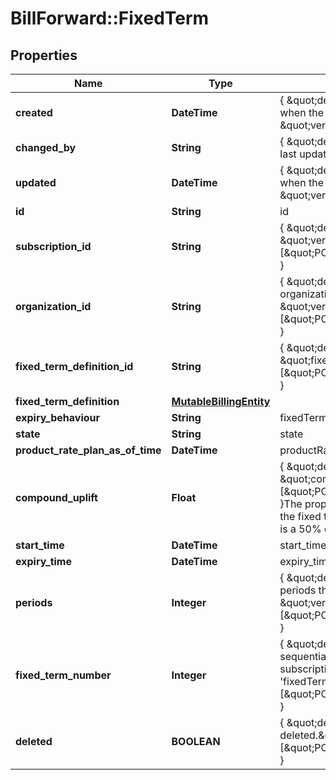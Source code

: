 # BillForward::FixedTerm

## Properties
Name | Type | Description | Notes
------------ | ------------- | ------------- | -------------
**created** | **DateTime** | { \&quot;description\&quot; : \&quot;The UTC DateTime when the object was created.\&quot;, \&quot;verbs\&quot;:[] } | [optional] 
**changed_by** | **String** | { \&quot;description\&quot; : \&quot;ID of the user who last updated the entity.\&quot;, \&quot;verbs\&quot;:[] } | [optional] 
**updated** | **DateTime** | { \&quot;description\&quot; : \&quot;The UTC DateTime when the object was last updated.\&quot;, \&quot;verbs\&quot;:[] } | [optional] 
**id** | **String** | id | [optional] 
**subscription_id** | **String** | { \&quot;description\&quot; : \&quot;subscriptionID\&quot;, \&quot;verbs\&quot;:[\&quot;POST\&quot;,\&quot;PUT\&quot;,\&quot;GET\&quot;] } | 
**organization_id** | **String** | { \&quot;description\&quot; : \&quot;The ID of the organization associated with the amendment.\&quot;, \&quot;verbs\&quot;:[\&quot;POST\&quot;,\&quot;PUT\&quot;,\&quot;GET\&quot;] } | 
**fixed_term_definition_id** | **String** | { \&quot;description\&quot; : \&quot;fixedTermDefinitionID\&quot;, \&quot;verbs\&quot;:[\&quot;POST\&quot;,\&quot;PUT\&quot;,\&quot;GET\&quot;] } | 
**fixed_term_definition** | [**MutableBillingEntity**](MutableBillingEntity.md) |  | 
**expiry_behaviour** | **String** | fixedTermExpiryBehaviour | 
**state** | **String** | state | 
**product_rate_plan_as_of_time** | **DateTime** | productRatePlanAsOfTime | 
**compound_uplift** | **Float** | { \&quot;description\&quot; : \&quot;compoundUplift\&quot;, \&quot;verbs\&quot;:[\&quot;POST\&quot;,\&quot;PUT\&quot;,\&quot;GET\&quot;] }The proportional INCREASE in price applied every time the fixed terms recur. e.g. 0.03 is a 3% increase. -0.5 is a 50% decrease. 3 is a 300% increase | 
**start_time** | **DateTime** | start_time | 
**expiry_time** | **DateTime** | expiry_time | 
**periods** | **Integer** | { \&quot;description\&quot; : \&quot;The number of billing periods that this fixed term lasts for.\&quot;, \&quot;verbs\&quot;:[\&quot;POST\&quot;,\&quot;PUT\&quot;,\&quot;GET\&quot;] } | 
**fixed_term_number** | **Integer** | { \&quot;description\&quot; : \&quot;The number of sequential fixed terms previous to this one for the subscription (i.e. zero indexed &#39;fixedTermCount&#39;).\&quot;, \&quot;verbs\&quot;:[\&quot;POST\&quot;,\&quot;PUT\&quot;,\&quot;GET\&quot;] } | 
**deleted** | **BOOLEAN** | { \&quot;description\&quot; : \&quot;Is the fixedTerm deleted.\&quot;, \&quot;verbs\&quot;:[\&quot;POST\&quot;,\&quot;PUT\&quot;,\&quot;GET\&quot;] } | [default to false]


